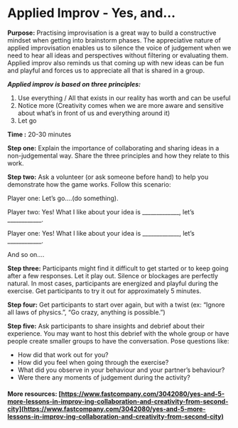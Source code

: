 # Applied Improv - Yes, and…

**Purpose:** Practising improvisation is a great way to build a constructive mindset when getting into brainstorm phases. The appreciative nature of applied improvisation enables us to silence the voice of judgement when we need to hear all ideas and perspectives without filtering or evaluating them. Applied improv also reminds us that coming up with new ideas can be fun and playful and forces us to appreciate all that is shared in a group.

_**Applied improv is based on three principles:**_

1. Use everything / All that exists in our reality has worth and can be useful
2. Notice more \(Creativity comes when we are more aware and sensitive about what’s in front of us and everything around it\)
3. Let go

**Time :** 20-30 minutes

**Step one:** Explain the importance of collaborating and sharing ideas in a non-judgemental way. Share the three principles and how they relate to this work.

**Step two:** Ask a volunteer \(or ask someone before hand\) to help you demonstrate how the game works. Follow this scenario:

 Player one: Let’s go….\(do something\).

 Player two: Yes! What I like about your idea is \_\_\_\_\_\_\_\_\_\_\_\_\_, let’s \_\_\_\_\_\_\_\_\_\_\_\_.

 Player one: Yes! What I like about your idea is \_\_\_\_\_\_\_\_\_\_\_\_\_, let’s \_\_\_\_\_\_\_\_\_\_\_\_.

 And so on….

**Step three:** Participants might find it difficult to get started or to keep going after a few responses. Let it play out. Silence or blockages are perfectly natural. In most cases, participants are energized and playful during the exercise. Get participants to try it out for approximately 5 minutes.

**Step four:** Get participants to start over again, but with a twist \(ex: “Ignore all laws of physics.”, “Go crazy, anything is possible.”\)

**Step five:** Ask participants to share insights and debrief about their experience. You may want to host this debrief with the whole group or have people create smaller groups to have the conversation. Pose questions like:

* How did that work out for you?
* How did you feel when going through the exercise?
* What did you observe in your behaviour and your partner’s behaviour?
* Were there any moments of judgement during the activity?

#### More resources: [https://www.fastcompany.com/3042080/yes-and-5-more-lessons-in-improv-ing-collaboration-and-creativity-from-second-city](https://www.fastcompany.com/3042080/yes-and-5-more-lessons-in-improv-ing-collaboration-and-creativity-from-second-city)

